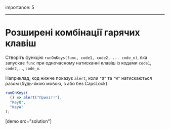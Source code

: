importance: 5

---

# Розширені комбінації гарячих клавіш

Створіть функцію `runOnKeys(func, code1, code2, ... code_n)`, яка запускає `func` при одночасному натисканні клавіш із кодами `code1`, `code2`, ..., `code_n`.

Наприклад, код нижче показує `alert`, коли `"Q"` та `"W"` натискаються разом (будь-якою мовою, з або без CapsLock)

```js no-beautify
runOnKeys(
  () => alert("Привіт!"),
  "KeyQ",
  "KeyW"
);
```

[demo src="solution"]
